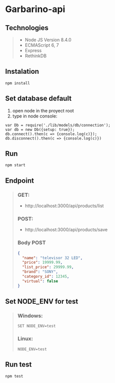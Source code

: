 # Garbarino-api

## Technologies
> - Node JS Version 8.4.0
> - ECMAScript 6, 7
> - Express
> - RethinkDB

## Instalation
```
npm install
```

## Set database default

1. open node in the proyect root
2. type in node console: 
```
var Db = require('./lib/models/db/connection');
var db = new Db({setup: true});
db.connect().then(c => {console.log(c)});
db.disconnect().then(c => {console.log(c)})
```

## Run
```
npm start
```

## Endpoint
> ### GET:
> - http://localhost:3000/api/products/list 
> ### POST: 
> - http://localhost:3000/api/products/save
> ### Body POST
>```JSON
>{
>	"name": "televisor 32 LED",
>	"price": 19999.99,
>	"list_price": 29999.99,
>	"brand": "SONY",
>	"category_id": 12345,
>	"virtual": false
>}
>```

## Set NODE_ENV for test
> ### Windows:
> ``` 
> SET NODE_ENV=test
> ```
> ### Linux:
> ``` 
> NODE_ENV=test
> ```

## Run test

```
npm test
```